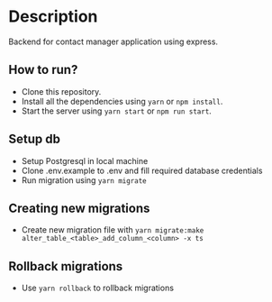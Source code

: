 # Description

Backend for contact manager application using express.

## How to run?

- Clone this repository.
- Install all the dependencies using `yarn` or `npm install`.
- Start the server using `yarn start` or `npm run start`.

## Setup db

- Setup Postgresql in local machine
- Clone .env.example to .env and fill required database credentials
- Run migration using `yarn migrate`

## Creating new migrations

- Create new migration file with `yarn migrate:make alter_table_<table>_add_column_<column> -x ts`

## Rollback migrations

- Use `yarn rollback` to rollback migrations
